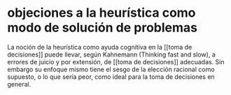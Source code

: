 # objeciones a la heurística como modo de solución de problemas
La noción de la heurística como ayuda cognitiva en la [[toma de decisiones]] puede llevar, según Kahnemann (Thinking fast and slow), a errores de juicio y por extensión, de [[toma de decisiones]] adecuadas. Sin embargo su enfoque mismo tiene el sesgo de la elección racional como supuesto, o lo que sería peor, como ideal para la toma de decisiones en general.
